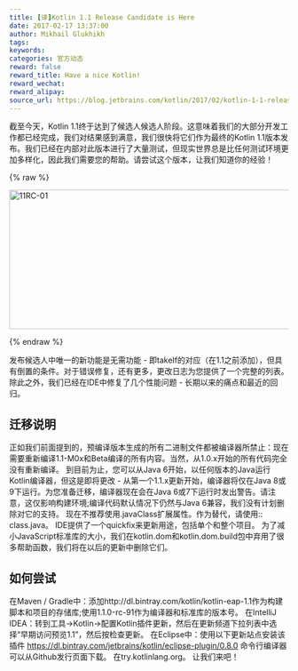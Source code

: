 ```yaml
---
title: [译]Kotlin 1.1 Release Candidate is Here
date: 2017-02-17 13:37:00
author: Mikhail Glukhikh
tags:
keywords:
categories: 官方动态
reward: false
reward_title: Have a nice Kotlin!
reward_wechat:
reward_alipay:
source_url: https://blog.jetbrains.com/kotlin/2017/02/kotlin-1-1-release-candidate-is-here/
---
```


截至今天，Kotlin 1.1终于达到了候选人候选人阶段。这意味着我们的大部分开发工作都已经完成，我们对结果感到满意，我们很快将它们作为最终的Kotlin 1.1版本发布。我们已经在内部对此版本进行了大量测试，但现实世界总是比任何测试环境更加多样化，因此我们需要您的帮助。请尝试这个版本，让我们知道你的经验！

{% raw %}
<p><img alt="11RC-01" class="alignnone size-full wp-image-4599" height="251" src="https://d3nmt5vlzunoa1.cloudfront.net/kotlin/files/2017/02/11RC-01.png" width="1300"/><br/>
<span id="more-4589"></span></p>
{% endraw %}

发布候选人中唯一的新功能是无需功能 - 即takeIf的对应（在1.1之前添加），但具有倒置的条件。对于错误修复，还有更多，更改日志为您提供了一个完整的列表。除此之外，我们已经在IDE中修复了几个性能问题 - 长期以来的痛点和最近的回归。
## 迁移说明

正如我们前面提到的，预编译版本生成的所有二进制文件都被编译器所禁止：现在需要重新编译1.1-M0x和Beta编译的所有内容。当然，从1.0.x开始的所有代码完全没有重新编译。
到目前为止，您可以从Java 6开始，以任何版本的Java运行Kotlin编译器，但这是即将更改 - 从第一个1.1.x更新开始，编译器将仅在Java 8或9下运行。为您准备迁移，编译器现在会在Java 6或7下运行时发出警告。请注意，这仅影响构建环境;编译代码默认情况下仍然与Java 6兼容，我们没有计划删除对它的支持。
现在不推荐使用.javaClass扩展属性。作为替代，请使用:: class.java。 IDE提供了一个quickfix来更新用途，包括单个和整个项目。
为了减小JavaScript标准库的大小，我们在kotlin.dom和kotlin.dom.build包中弃用了很多帮助函数，我们将在以后的更新中删除它们。
## 如何尝试

在Maven / Gradle中：添加http://dl.bintray.com/kotlin/kotlin-eap-1.1作为构建脚本和项目的存储库;使用1.1.0-rc-91作为编译器和标准库的版本号。
在IntelliJ IDEA：转到工具→Kotlin→配置Kotlin插件更新，然后在更新频道下拉列表中选择“早期访问预览1.1”，然后按检查更新。
在Eclipse中：使用以下更新站点安装该插件
https://dl.bintray.com/jetbrains/kotlin/eclipse-plugin/0.8.0
命令行编译器可以从Github发行页面下载。
在try.kotlinlang.org。
让我们来吧！
